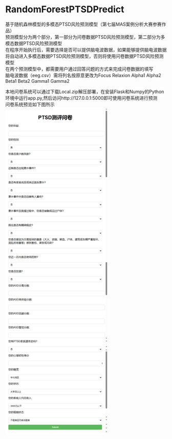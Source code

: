 # RandomForestPTSDPredict
基于随机森林模型的多模态PTSD风险预测模型（第七届MAS案例分析大赛参赛作品）  
预测模型分为两个部分，第一部分为问卷数据PTSD风险预测模型，第二部分为多模态数据PTSD风险预测模型  
在程序开始执行后，需要选择是否可以提供脑电波数据，如果能够提供脑电波数据将自动进入多模态数据PTSD风险预测模型，否则将使用问卷数据PTSD风险预测模型  
在两个预测模型中，都需要用户通过回答问题的方式来完成问卷数据的填写  
脑电波数据（eeg.csv）需将列名按原意更改为Focus Relaxion Alpha1 Alpha2 Beta1 Beta2 Gamma1 Gamma2  

本地问卷系统可以通过下载Local.zip解压部署，在安装Flask和Numpy的Python环境中运行app.py,然后访问http://127.0.0.1:5000即可使用问卷系统进行预测  
问卷系统预览如下图所示  
![问卷系统预览](https://github.com/Walterman0628/RandomForestPTSDPredict/blob/main/images/Questionnaire.png)

